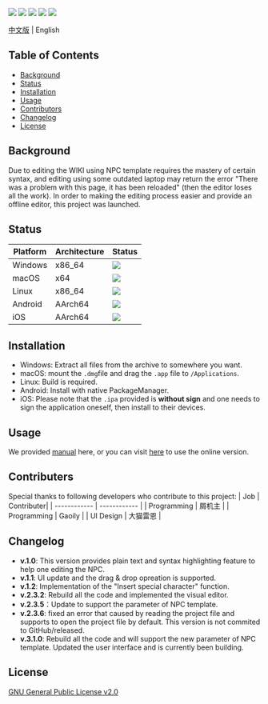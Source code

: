 ![](https://img.shields.io/badge/Build-Passing-brightgreen?style=plastic) ![](https://img.shields.io/badge/Version-3.1.0-blue?style=plastic) ![](https://img.shields.io/badge/Qt-5.12.12-green?style=plastic) ![](https://img.shields.io/badge/Made%20with-Love-red?style=plastic) ![](https://img.shields.io/badge/User%20Guide-https%3A%2F%2Fwiki.biligame.com%2Fys%2FNPC%E5%9B%BE%E9%89%B4%E5%8F%AF%E8%A7%86%E5%8C%96%E7%BC%96%E8%BE%91%E5%B7%A5%E5%85%B7%E7%94%A8%E6%88%B7%E6%96%87%E6%A1%A3-ff69b4?style=plastic)

[中文版](readme.md) | English
## Table of Contents
- [Background](#Background)
- [Status](#Status)
- [Installation](#Installation)
- [Usage](#Usage)
- [Contributors](#Contributers)
- [Changelog](#Changelog)
- [License](#license)

## Background
Due to editing the WIKI using NPC template requires the mastery of certain syntax, and editing using some outdated laptop may return the error "There was a problem with this page, it has been reloaded" (then the editor loses all the work). In order to making the editing process easier and provide an offline editor, this project was launched.

## Status
| Platform | Architecture | Status |
| ------------ | ------------ | ------------ |
| Windows | x86_64 | ![](https://img.shields.io/badge/Build-Passing-brightgreen?style=for-the-badge) |
| macOS |  x64 | ![](https://img.shields.io/badge/Build-Passing-brightgreen?style=for-the-badge) |
| Linux | x86_64 | ![](https://img.shields.io/badge/Build-Failed-critical?style=for-the-badge) |
| Android | AArch64 | ![](https://img.shields.io/badge/Build-Pending-yellow?style=for-the-badge) |
| iOS | AArch64 | ![](https://img.shields.io/badge/Build-Pending-yellow?style=for-the-badge) |

## Installation
- Windows: Extract all files from the archive to somewhere you want.
- macOS: mount the `.dmg`file and drag the `.app` file to `/Applications`.
- Linux: Build is required.
- Android: Install with native PackageManager.
- iOS: Please note that the `.ipa` provided is **without sign** and one needs to sign the application oneself, then install to their devices.

## Usage
We provided [manual](docs/manual/en-us/index.md) here, or you can visit [here](https%3A%2F%2Fwiki.biligame.com%2Fys%2FNPC%E5%9B%BE%E9%89%B4%E5%8F%AF%E8%A7%86%E5%8C%96%E7%BC%96%E8%BE%91%E5%B7%A5%E5%85%B7%E7%94%A8%E6%88%B7%E6%96%87%E6%A1%A3-ff69b4) to use the online version.

## Contributers
Special thanks to following developers who contribute to this project: 
| Job | Contributer|
| ------------ | ------------ |
| Programming | 屑机主 |
| Programming | Gaoily |
| UI Design | 大猫雷恩 |
## Changelog
- **v.1.0**: This version provides plain text and syntax highlighting feature to help one editing the NPC.
- **v.1.1**: UI update and the drag & drop opreation is supported.
- **v.1.2**: Implementation of the "Insert special character" function.
- **v.2.3.2**: Rebuild all the code and implemented the visual editor.
- **v.2.3.5**：Update to support the parameter of NPC template.
- **v.2.3.6**: fixed an error that caused by reading the project file and supports to open the project file by default. This version is not commited to GitHub/released.
- **v.3.1.0**: Rebuild all the code and will support the new parameter of NPC template. Updated the user interface and is currently been building.

## License
[GNU General Public License v2.0](LICENSE.md)